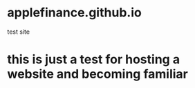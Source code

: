 # applefinance.github.io
test site
# this is just a test for hosting a website and becoming familiar
